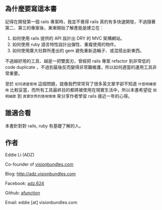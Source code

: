 ## 為什麼要寫這本書

記得在開發第一個 rails 專案時，我並不覺得 rails 真的有多快速開發，不過隨著第二、第三的專案後，漸漸開始了解產能是建立在：

1. 如何使用 rails 提供的 API 設計出 DRY 的 MVC 架構網站。
2. 如何使用 ruby 語言特性設計出彈性、重複使用的物件。
3. 如何使用廣大社群所產出的 gem 避免重新造輪子、或混搭出新東西。

不過越好用的工具、越是一把雙面刃，曾經把 rails 專案 refactor 到非常低的 code duplicate ，不過到最後反而變得非常難維護，所以如何適當的運用工具非常重要。

至於 `如何適當使用` 這個問題，就像我們常常背了很多英文單字卻不知道 `什麼時機使用` 比較妥當，而所有工具最終目的都將被使用在現實生活中，所以本書希望從  `說明細節` 到 `真實世界的使用情境` 來分享作者學習 rails 接近一年的心得。


## 誰適合看

本書針對對 rails, ruby 有基礎了解的人。


## 作者


Eddie Li (ADZ)

Co-founder of [visionbundles.com](http://www.visionbundles.com)

Blog: http://adz.visionbundles.com

Facebook: [adz.624](https://www.facebook.com/adz.624)

Github: [afunction](https://github.com/afunction)

Email: eddie [at] visionbundles.com

